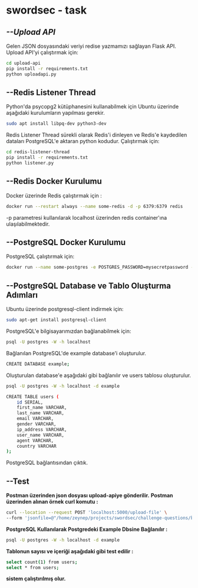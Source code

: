 # swordsec - task
## _--Upload API_
Gelen JSON dosyasındaki veriyi redise yazmamızı sağlayan Flask API.
Upload API'yi çalıştırmak için:
```sh
cd upload-api
pip install -r requirements.txt
python uploadapi.py
```
## --Redis Listener Thread
Python'da psycopg2 kütüphanesini kullanabilmek için Ubuntu üzerinde aşağıdaki kurulumların yapılması gerekir.
  ```sh
sudo apt install libpq-dev python3-dev
```
Redis Listener Thread sürekli olarak Redis'i dinleyen ve Redis'e kaydedilen dataları PostgreSQL'e aktaran python kodudur.
Çalıştırmak için:
  ```sh
cd redis-listener-thread
pip install -r requirements.txt
python listener.py
```
## --Redis Docker Kurulumu
Docker üzerinde Redis çalıştırmak için :
  ```sh
docker run --restart always --name some-redis -d -p 6379:6379 redis
```
-p parametresi kullanılarak localhost üzerinden redis container'ına ulaşılabilmektedir.
## --PostgreSQL Docker Kurulumu
PostgreSQL çalıştırmak için:
  ```sh
docker run --name some-postgres -e POSTGRES_PASSWORD=mysecretpassword -d -p 5432:5432 postgres
```
## --PostgreSQL Database ve Tablo Oluşturma Adımları
 Ubuntu üzerinde postgresql-client indirmek için:
  ```sh
sudo apt-get install postgresql-client
  ```
PostgreSQL'e bilgisayarımızdan bağlanabilmek için:
```sh
psql -U postgres -W -h localhost
  ```
Bağlanılan PostgreSQL'de example database'i oluşturulur.
```sh
CREATE DATABASE example;
  ```
Oluşturulan database'e aşağıdaki gibi bağlanılır ve users tablosu oluşturulur.
```sh
psql -U postgres -W -h localhost -d example

CREATE TABLE users (
   	id SERIAL,
   	first_name VARCHAR,
	last_name VARCHAR,
	email VARCHAR,
	gender VARCHAR,
	ip_address VARCHAR,
	user_name VARCHAR,
	agent VARCHAR,
	country VARCHAR
);
  ```
PostgreSQL bağlantısından çıktık.

## --Test
**Postman üzerinden json dosyası upload-apiye gönderilir.**
**Postman üzerinden alınan örnek curl komutu :**
  ```sh
curl --location --request POST 'localhost:5000/upload-file' \
--form 'jsonfile=@"/home/zeynep/projects/swordsec/challenge-questions/backend/users/1.json"'
  ```
**PostgreSQL Kullanılarak Postgredeki Example Dbsine Bağlanılır :**
  ```sh
  psql -U postgres -W -h localhost -d example
```
**Tablonun sayısı ve içeriği aşağıdaki gibi test edilir :**
  ```sh
select count(1) from users;
select * from users;
 ```
**sistem çalıştırılmış olur.**
